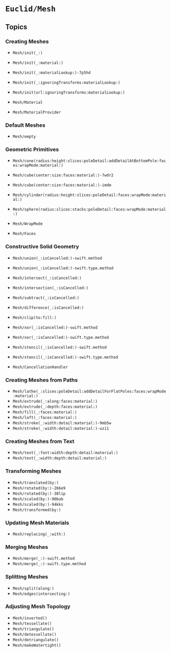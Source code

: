 # ``Euclid/Mesh``

## Topics

### Creating Meshes

- ``Mesh/init(_:)``
- ``Mesh/init(_:material:)``
- ``Mesh/init(_:materialLookup:)-7p5hd``
- ``Mesh/init(_:ignoringTransforms:materialLookup:)``
- ``Mesh/init(url:ignoringTransforms:materialLookup:)``

- ``Mesh/Material``
- ``Mesh/MaterialProvider``

### Default Meshes

- ``Mesh/empty``

### Geometric Primitives

- ``Mesh/cone(radius:height:slices:poleDetail:addDetailAtBottomPole:faces:wrapMode:material:)``
- ``Mesh/cube(center:size:faces:material:)-7wdr2``
- ``Mesh/cube(center:size:faces:material:)-imdm``
- ``Mesh/cylinder(radius:height:slices:poleDetail:faces:wrapMode:material:)``
- ``Mesh/sphere(radius:slices:stacks:poleDetail:faces:wrapMode:material:)``

- ``Mesh/WrapMode``
- ``Mesh/Faces``

### Constructive Solid Geometry

- ``Mesh/union(_:isCancelled:)-swift.method``
- ``Mesh/union(_:isCancelled:)-swift.type.method``
- ``Mesh/intersect(_:isCancelled:)``
- ``Mesh/intersection(_:isCancelled:)``
- ``Mesh/subtract(_:isCancelled:)``
- ``Mesh/difference(_:isCancelled:)``
- ``Mesh/clip(to:fill:)``
- ``Mesh/xor(_:isCancelled:)-swift.method``
- ``Mesh/xor(_:isCancelled:)-swift.type.method``
- ``Mesh/stencil(_:isCancelled:)-swift.method``
- ``Mesh/stencil(_:isCancelled:)-swift.type.method``

- ``Mesh/CancellationHandler``

### Creating Meshes from Paths

- ``Mesh/lathe(_:slices:poleDetail:addDetailForFlatPoles:faces:wrapMode:material:)``
- ``Mesh/extrude(_:along:faces:material:)``
- ``Mesh/extrude(_:depth:faces:material:)``
- ``Mesh/fill(_:faces:material:)``
- ``Mesh/loft(_:faces:material:)``
- ``Mesh/stroke(_:width:detail:material:)-9mb5w``
- ``Mesh/stroke(_:width:detail:material:)-uzi1``

### Creating Meshes from Text

- ``Mesh/text(_:font:width:depth:detail:material:)``
- ``Mesh/text(_:width:depth:detail:material:)``

### Transforming Meshes

- ``Mesh/translated(by:)``
- ``Mesh/rotated(by:)-266e9``
- ``Mesh/rotated(by:)-38lip``
- ``Mesh/scaled(by:)-90bab``
- ``Mesh/scaled(by:)-94kks``
- ``Mesh/transformed(by:)``

### Updating Mesh Materials

- ``Mesh/replacing(_:with:)``

### Merging Meshes

- ``Mesh/merge(_:)-swift.method``
- ``Mesh/merge(_:)-swift.type.method``

### Splitting Meshes

- ``Mesh/split(along:)``
- ``Mesh/edges(intersecting:)``

### Adjusting Mesh Topology

- ``Mesh/inverted()``
- ``Mesh/tessellate()``
- ``Mesh/triangulate()``
- ``Mesh/detessellate()``
- ``Mesh/detriangulate()``
- ``Mesh/makeWatertight()``
